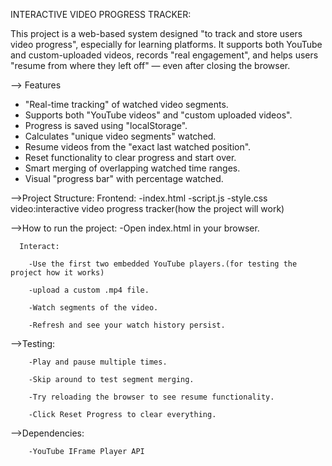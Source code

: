 INTERACTIVE VIDEO PROGRESS TRACKER:

This project is a web-based system designed "to track and store users video progress", especially for learning platforms. It supports both YouTube and custom-uploaded videos, records "real engagement", and helps users "resume from where they left off" — even after closing the browser.

--> Features

- "Real-time tracking" of watched video segments.
- Supports both "YouTube videos" and "custom uploaded videos".
- Progress is saved using "localStorage".
- Calculates "unique video segments" watched.
- Resume videos from the "exact last watched position".
- Reset functionality to clear progress and start over.
- Smart merging of overlapping watched time ranges.
- Visual "progress bar" with percentage watched.

-->Project Structure:
      Frontend:
          -index.html
          -script.js
          -style.css
      video:interactive video progress tracker(how the project will work)

-->How to run the project:
     -Open index.html in your browser.

      Interact:

        -Use the first two embedded YouTube players.(for testing the project how it works)

        -upload a custom .mp4 file.

        -Watch segments of the video.

        -Refresh and see your watch history persist.

 -->Testing:
 
        -Play and pause multiple times.

        -Skip around to test segment merging.

        -Try reloading the browser to see resume functionality.

        -Click Reset Progress to clear everything.

  -->Dependencies:
  
        -YouTube IFrame Player API
 
